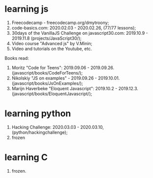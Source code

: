 # learning js

1. Freecodecamp - freecodecamp.org/dmytroony;
2. code-basics.com: 2020.02.03 - 2020.02.26, (77/77 lessons);
3. 30days of the VanillaJS Challenge on javascript30.com: 2019.10.9 - 2019.11.8 (projects/JavaScript30/);
4. Video course "Advanced js" by V.Minin;
5. Video and tutorials on the Youtube, etc.

Books read:

1. Moritz "Code for Teens": 2019.09.06 - 2019.09.26. (javascript/books/CodeForTeens/);
2. Nikolskiy "JS on examples" - 2019.09.26 - 2019.10.01. (javascript/books/JsOnExamples/);
3. Marijn Haverbeke "Eloquent Javascript": 2019.10.2 - 2019.12.3. (javascript/books/EloquentJavascript/);

# learning python

1. Hacking Challenge: 2020.03.03 - 2020.03.10, (python/hackingchallenge);
2. frozen

# learning C

1. frozen.
